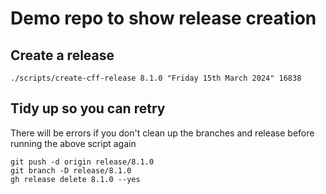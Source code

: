 # Demo repo to show release creation

## Create a release
```
./scripts/create-cff-release 8.1.0 "Friday 15th March 2024" 16838
```

## Tidy up so you can retry

There will be errors if you don't clean up the branches and release before running the above script again

```
git push -d origin release/8.1.0
git branch -D release/8.1.0
gh release delete 8.1.0 --yes
```
